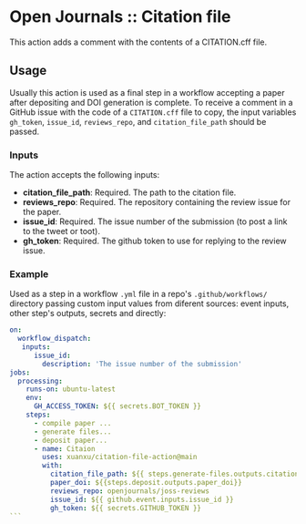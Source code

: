 # Open Journals :: Citation file

This action adds a comment with the contents of a CITATION.cff file.

## Usage

Usually this action is used as a final step in a workflow accepting a paper after depositing and DOI generation is complete.
To receive a comment in a GitHub issue with the code of a `CITATION.cff` file to copy, the input variables `gh_token`, `issue_id`, `reviews_repo`, and `citation_file_path` should be passed.

### Inputs

The action accepts the following inputs:

- **citation_file_path**: Required. The path to the citation file.
- **reviews_repo**: Required. The repository containing the review issue for the paper.
- **issue_id**: Required. The issue number of the submission (to post a link to the tweet or toot).
- **gh_token**: Required. The github token to use for replying to the review issue.

### Example

Used as a step in a workflow `.yml` file in a repo's `.github/workflows/` directory passing custom input values from diferent sources: event inputs, other step's outputs, secrets and directly:

````yaml
on:
  workflow_dispatch:
   inputs:
      issue_id:
        description: 'The issue number of the submission'
jobs:
  processing:
    runs-on: ubuntu-latest
    env:
      GH_ACCESS_TOKEN: ${{ secrets.BOT_TOKEN }}
    steps:
      - compile paper ...
      - generate files...
      - deposit paper...
      - name: Citaion
        uses: xuanxu/citation-file-action@main
        with:
          citation_file_path: ${{ steps.generate-files.outputs.citation_file_path}}
          paper_doi: ${{steps.deposit.outputs.paper_doi}}
          reviews_repo: openjournals/joss-reviews
          issue_id: ${{ github.event.inputs.issue_id }}
          gh_token: ${{ secrets.GITHUB_TOKEN }}
```
